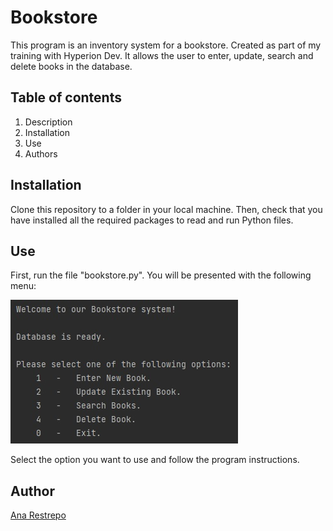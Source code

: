# Bookstore
This program is an inventory system for a bookstore. Created as part of my training with Hyperion Dev. It allows the user to enter, update, search and delete books in the database. 

## Table of contents
1. Description
2. Installation
3. Use
4. Authors

## Installation
Clone this repository to a folder in your local machine.
Then, check that you have installed all the required packages to read and run Python files.

## Use
First, run the file "bookstore.py".
You will be presented with the following menu:

![Menu image](/Menu.jpg)

Select the option you want to use and follow the program instructions.

## Author
[Ana Restrepo](https://www.linkedin.com/in/ana-restrepo/)
